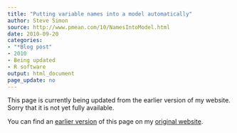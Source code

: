 ```yaml
---
title: "Putting variable names into a model automatically"
author: Steve Simon
source: http://www.pmean.com/10/NamesIntoModel.html
date: 2010-09-20
categories:
- "*Blog post"
- 2010
- Being updated
- R software
output: html_document
page_update: no
---
```


This page is currently being updated from the earlier version of my website. Sorry that it is not yet fully available.

<!---More--->

You can find an [earlier version][sim1] of this page on my [original website][sim2].

[sim1]: http://www.pmean.com/10/NamesIntoModel.html
[sim2]: http://www.pmean.com/original_site.html
